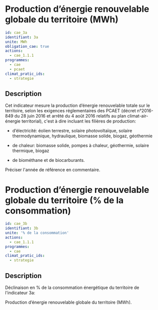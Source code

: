 # Production d’énergie renouvelable globale du territoire (MWh)
```yaml
id: cae_3a
identifiant: 3a
unite: MWh
obligation_cae: true
actions:
  - cae_1.1.1
programmes:
  - cae
  - pcaet
climat_pratic_ids:
  - strategie
```
## Description
Cet indicateur mesure la production d’énergie renouvelable totale sur le territoire, selon les exigences réglementaires des PCAET (décret n°2016-849 du 28 juin 2016 et arrêté du 4 août 2016 relatifs au plan climat-air-énergie territorial), c'est à dire incluant les filières de production:

- d’électricité: éolien  terrestre, solaire  photovoltaïque, solaire  thermodynamique,  hydraulique,  biomasse  solide, biogaz, géothermie

- de  chaleur: biomasse  solide,  pompes  à  chaleur,  géothermie,  solaire  thermique,  biogaz

- de biométhane et de biocarburants.

Préciser l'année de référence en commentaire.




# Production d’énergie renouvelable globale du territoire (% de la consommation)
```yaml
id: cae_3b
identifiant: 3b
unite: '% de la consommation'
actions:
  - cae_1.1.1
programmes:
  - cae
climat_pratic_ids:
  - strategie
```
## Description
Déclinaison en % de la consommation énergétique du territoire de l'indicateur 3a:

Production d’énergie renouvelable globale du territoire (MWh).





